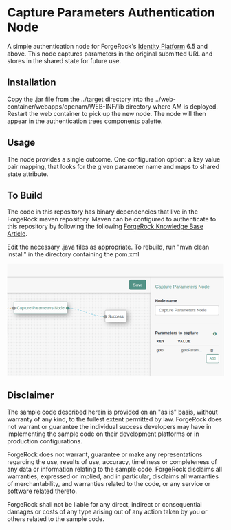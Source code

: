 <!--
 * The contents of this file are subject to the terms of the Common Development and
 * Distribution License (the License). You may not use this file except in compliance with the
 * License.
 *
 * You can obtain a copy of the License at legal/CDDLv1.0.txt. See the License for the
 * specific language governing permission and limitations under the License.
 *
 * When distributing Covered Software, include this CDDL Header Notice in each file and include
 * the License file at legal/CDDLv1.0.txt. If applicable, add the following below the CDDL
 * Header, with the fields enclosed by brackets [] replaced by your own identifying
 * information: "Portions copyright [year] [name of copyright owner]".
 *
 * Copyright 2018 ForgeRock AS.
-->
# Capture Parameters Authentication Node</b>

A simple authentication node for ForgeRock's [Identity Platform][forgerock_platform] 6.5 and above. This node captures parameters in the original submitted URL and stores in the shared state for future
use.
## Installation

Copy the .jar file from the ../target directory into the ../web-container/webapps/openam/WEB-INF/lib directory where AM is deployed.  Restart the web container to pick up the new node.  The node will then appear in the authentication trees components palette.
## Usage

The node provides a single outcome.  One configuration option: a key value pair mapping, that looks for the given parameter name and maps to shared state attribute.
## To Build
The code in this repository has binary dependencies that live in the ForgeRock maven repository. Maven can be configured to authenticate to this repository by following the following [ForgeRock Knowledge Base Article](https://backstage.forgerock.com/knowledge/kb/article/a74096897).

Edit the necessary .java files as appropriate.  To rebuild, run "mvn clean install" in the directory containing the pom.xml  

![ScreenShot](./capture-parameters-node.png)  

## Disclaimer
The sample code described herein is provided on an "as is" basis, without warranty of any kind, to the fullest extent permitted by law. ForgeRock does not warrant or guarantee the individual success developers may have in implementing the sample code on their development platforms or in production configurations.

ForgeRock does not warrant, guarantee or make any representations regarding the use, results of use, accuracy, timeliness or completeness of any data or information relating to the sample code. ForgeRock disclaims all warranties, expressed or implied, and in particular, disclaims all warranties of merchantability, and warranties related to the code, or any service or software related thereto.

ForgeRock shall not be liable for any direct, indirect or consequential damages or costs of any type arising out of any action taken by you or others related to the sample code.

[forgerock_platform]: https://www.forgerock.com/platform/
